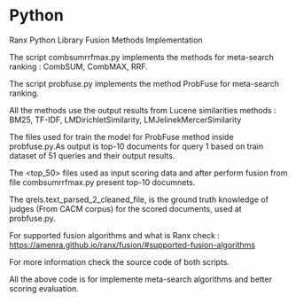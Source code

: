 # Python
Ranx Python Library Fusion Methods Implementation

The script combsumrrfmax.py implements the methods for meta-search ranking : CombSUM, CombMAX, RRF.

The script probfuse.py implements the method ProbFuse for meta-search ranking.

All the methods use the output results from Lucene similarities methods : BM25, TF-IDF, LMDirichletSimilarity, LMJelinekMercerSimilarity

The <cleaned> files used for train the model for ProbFuse method inside probfuse.py.As output is top-10 documents for query 1 
based on train dataset of 51 queries and their output results. 

The <top_50> files used as input scoring data and after perform fusion from file combsumrrfmax.py present top-10 documnets.

The qrels.text_parsed_2_cleaned_file, is the ground truth knowledge of judges (From CACM corpus) for the scored documents, used at probfuse.py.

For supported fusion algorithms and what is Ranx check : https://amenra.github.io/ranx/fusion/#supported-fusion-algorithms

For more information check the source code of both scripts.

All the above code is for implemente meta-search algorithms and better scoring evaluation.
